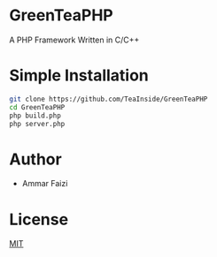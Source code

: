 # GreenTeaPHP
A PHP Framework Written in C/C++

# Simple Installation
```sh
git clone https://github.com/TeaInside/GreenTeaPHP
cd GreenTeaPHP
php build.php
php server.php
```
# Author
- Ammar Faizi

# License
[MIT](https://github.com/TeaInside/GreenTeaPHP/blob/master/LICENSE)